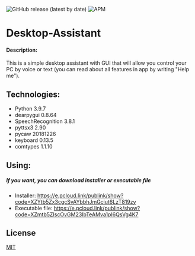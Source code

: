 ![GitHub release (latest by date)](https://img.shields.io/github/v/release/andreistr21/Desktop-Assistant)
![APM](https://img.shields.io/apm/l/vim-mode)

# Desktop-Assistant


#### Description:
This is a simple desktop assistant with GUI that will allow you control your PC by voice or text (you can read about all features in app by writing "Help me").


## Technologies:
* Python 3.9.7
* dearpygui 0.8.64
* SpeechRecognition 3.8.1
* pyttsx3 2.90
* pycaw 20181226
* keyboard 0.13.5
* comtypes 1.1.10  

## Using:
##### If you want, you can download installer or executable file
* Installer: https://e.pcloud.link/publink/show?code=XZYtb5Zx3cgcSvAYbbhJmGciut6LzT819zy
* Executable file: https://e.pcloud.link/publink/show?code=XZmtb5ZIscOvGM23IbTeAMva1pI6QsVg4K7


## License
[MIT](https://choosealicense.com/licenses/mit/)
